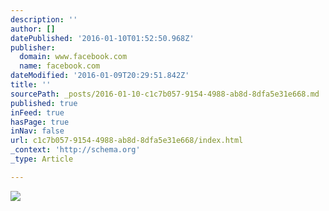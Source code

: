```yaml
---
description: ''
author: []
datePublished: '2016-01-10T01:52:50.968Z'
publisher:
  domain: www.facebook.com
  name: facebook.com
dateModified: '2016-01-09T20:29:51.842Z'
title: ''
sourcePath: _posts/2016-01-10-c1c7b057-9154-4988-ab8d-8dfa5e31e668.md
published: true
inFeed: true
hasPage: true
inNav: false
url: c1c7b057-9154-4988-ab8d-8dfa5e31e668/index.html
_context: 'http://schema.org'
_type: Article

---
```

![](https://scontent-iad3-1.xx.fbcdn.net/hphotos-xat1/v/t1.0-9/12508929_196806047337668_9014884749100901944_n.jpg?oh=a06875a5233f249d768c6ead4ed0dcdb&oe=57479803)